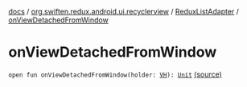 [docs](../../index.md) / [org.swiften.redux.android.ui.recyclerview](../index.md) / [ReduxListAdapter](index.md) / [onViewDetachedFromWindow](./on-view-detached-from-window.md)

# onViewDetachedFromWindow

`open fun onViewDetachedFromWindow(holder: `[`VH`](index.md#VH)`): `[`Unit`](https://kotlinlang.org/api/latest/jvm/stdlib/kotlin/-unit/index.html) [(source)](https://github.com/protoman92/KotlinRedux/tree/master/android/android-recyclerview/src/main/java/org/swiften/redux/android/ui/recyclerview/DiffedAdapter.kt#L114)